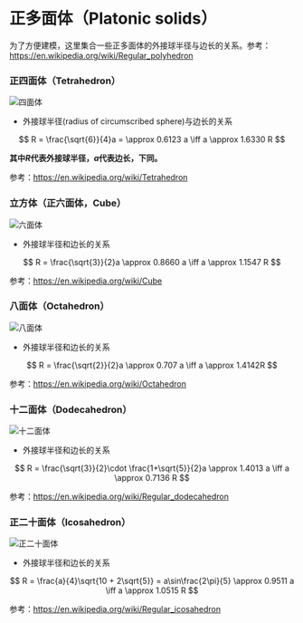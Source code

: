 # 正多面体（Platonic solids）

为了方便建模，这里集合一些正多面体的外接球半径与边长的关系。参考：<https://en.wikipedia.org/wiki/Regular_polyhedron>

### 正四面体（Tetrahedron）

![四面体](https://jekyll-1251110281.file.myqcloud.com/images/150px-Tetrahedron.jpg)

- 外接球半径(radius of circumscribed sphere)与边长的关系

$$
R = \frac{\sqrt{6}}{4}a = \approx 0.6123 a \iff a \approx 1.6330 R
$$

**其中$R$代表外接球半径，$a$代表边长，下同。**

参考：<https://en.wikipedia.org/wiki/Tetrahedron>

### 立方体（正六面体，Cube）

![六面体](https://jekyll-1251110281.file.myqcloud.com/images/150px-Hexahedron.jpg)

- 外接球半径和边长的关系

$$
R = \frac{\sqrt{3}}{2}a \approx 0.8660 a \iff a \approx 1.1547 R
$$

参考：<https://en.wikipedia.org/wiki/Cube>


### 八面体（Octahedron）

![八面体](https://jekyll-1251110281.file.myqcloud.com/images/150px-Octahedron.jpg)


- 外接球半径和边长的关系

$$
R = \frac{\sqrt{2}}{2}a \approx 0.707 a \iff a \approx 1.4142R
$$

参考：<https://en.wikipedia.org/wiki/Octahedron>


### 十二面体（Dodecahedron）

![十二面体](https://jekyll-1251110281.file.myqcloud.com/images/Dodecahedron.jpg)

- 外接球半径和边长的关系

$$
R = \frac{\sqrt{3}}{2}\cdot \frac{1+\sqrt{5}}{2}a \approx 1.4013 a \iff a \approx 0.7136 R
$$

参考：<https://en.wikipedia.org/wiki/Regular_dodecahedron>


### 正二十面体（Icosahedron）

![正二十面体](https://jekyll-1251110281.file.myqcloud.com/images/150px-Icosahedron.jpg)



- 外接球半径和边长的关系

$$
R = \frac{a}{4}\sqrt{10 + 2\sqrt{5}} = a\sin\frac{2\pi}{5} \approx 0.9511 a \iff a \approx 1.0515 R
$$

参考：<https://en.wikipedia.org/wiki/Regular_icosahedron>
